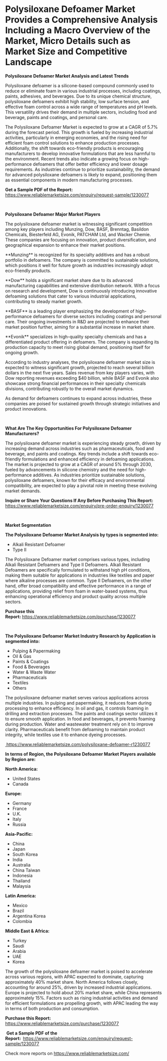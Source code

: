 <p><h1>Polysiloxane Defoamer Market Provides a Comprehensive Analysis Including a Macro Overview of the Market, Micro Details such as Market Size and Competitive Landscape</h1></p><p><strong>Polysiloxane Defoamer Market Analysis and Latest Trends</strong></p>
<p><p>Polysiloxane defoamer is a silicone-based compound commonly used to reduce or eliminate foam in various industrial processes, including coatings, paints, adhesives, and beverages. Due to its unique chemical structure, polysiloxane defoamers exhibit high stability, low surface tension, and effective foam control across a wide range of temperatures and pH levels. This versatility drives their demand in multiple sectors, including food and beverage, paints and coatings, and personal care.</p><p>The Polysiloxane Defoamer Market is expected to grow at a CAGR of 5.7% during the forecast period. This growth is fueled by increasing industrial activities, particularly in emerging economies, and the rising need for efficient foam control solutions to enhance production processes. Additionally, the shift towards eco-friendly products is encouraging manufacturers to develop innovative formulations that are less harmful to the environment. Recent trends also indicate a growing focus on high-performance defoamers that offer better efficiency and lower dosage requirements. As industries continue to prioritize sustainability, the demand for advanced polysiloxane defoamers is likely to expand, positioning them as essential components in modern manufacturing processes.</p></p>
<p><strong>Get a Sample PDF of the Report:&nbsp;</strong> <a href="https://www.reliablemarketsize.com/enquiry/request-sample/1230077?utm_campaign=3365&utm_medium=2&utm_source=Github&utm_content=ia&utm_term=03042025&utm_id=polysiloxane-defoamer">https://www.reliablemarketsize.com/enquiry/request-sample/1230077</a></p>
<p>&nbsp;</p>
<p><strong>Polysiloxane Defoamer Major Market Players</strong></p>
<p><p>The polysiloxane defoamer market is witnessing significant competition among key players including Munzing, Dow, BASF, Brenntag, Basildon Chemicals, Biesterfeld AG, Evonik, PATCHAM Ltd, and Wacker Chemie. These companies are focusing on innovation, product diversification, and geographical expansion to enhance their market positions.</p><p>**Munzing** is recognized for its specialty additives and has a robust portfolio in defoamers. The company is committed to sustainable solutions, which positions it well for future growth as industries increasingly adopt eco-friendly products. </p><p>**Dow** holds a significant market share due to its advanced manufacturing capabilities and extensive distribution network. With a focus on research and development, Dow is continuously introducing innovative defoaming solutions that cater to various industrial applications, contributing to steady market growth.</p><p>**BASF** is a leading player emphasizing the development of high-performance defoamers for diverse sectors including coatings and personal care. Their ongoing investments in R&D are projected to enhance their market position further, aiming for a substantial increase in market share.</p><p>**Evonik** specializes in high-quality specialty chemicals and has a differentiated product offering in defoamers. The company is expanding its production capacity to meet rising global demand, positioning itself for ongoing growth.</p><p>According to industry analyses, the polysiloxane defoamer market size is expected to witness significant growth, projected to reach several billion dollars in the next five years. Sales revenue from key players varies, with Dow reporting revenues exceeding $40 billion, while BASF and Evonik also showcase strong financial performances in their specialty chemicals divisions, contributing robustly to the overall market dynamics. </p><p>As demand for defoamers continues to expand across industries, these companies are poised for sustained growth through strategic initiatives and product innovations.</p></p>
<p>&nbsp;</p>
<p><strong>What Are The Key Opportunities For Polysiloxane Defoamer Manufacturers?</strong></p>
<p><p>The polysiloxane defoamer market is experiencing steady growth, driven by increasing demand across industries such as pharmaceuticals, food and beverage, and paints and coatings. Key trends include a shift towards eco-friendly formulations and enhanced efficiency in defoaming applications. The market is projected to grow at a CAGR of around 5% through 2030, fueled by advancements in silicone chemistry and the need for high-performance additives. As industries prioritize sustainable solutions, polysiloxane defoamers, known for their efficacy and environmental compatibility, are expected to play a pivotal role in meeting these evolving market demands.</p></p>
<p><strong>Inquire or Share Your Questions If Any Before Purchasing This Report:</strong> <a href="https://www.reliablemarketsize.com/enquiry/pre-order-enquiry/1230077?utm_campaign=3365&utm_medium=2&utm_source=Github&utm_content=ia&utm_term=03042025&utm_id=polysiloxane-defoamer">https://www.reliablemarketsize.com/enquiry/pre-order-enquiry/1230077</a></p>
<p>&nbsp;</p>
<p><strong>Market Segmentation</strong></p>
<p><strong>The Polysiloxane Defoamer Market Analysis by types is segmented into:</strong></p>
<p><ul><li>Alkali Resistant Defoamer</li><li>Type II</li></ul></p>
<p><p>The Polysiloxane Defoamer market comprises various types, including Alkali Resistant Defoamers and Type II Defoamers. Alkali Resistant Defoamers are specifically formulated to withstand high pH conditions, making them suitable for applications in industries like textiles and paper where alkaline processes are common. Type II Defoamers, on the other hand, offer broad compatibility and effective performance in a range of applications, providing relief from foam in water-based systems, thus enhancing operational efficiency and product quality across multiple sectors.</p></p>
<p><strong>Purchase this Report:&nbsp;</strong><a href="https://www.reliablemarketsize.com/purchase/1230077?utm_campaign=3365&utm_medium=2&utm_source=Github&utm_content=ia&utm_term=03042025&utm_id=polysiloxane-defoamer">https://www.reliablemarketsize.com/purchase/1230077</a></p>
<p>&nbsp;</p>
<p><strong>The Polysiloxane Defoamer Market Industry Research by Application is segmented into:</strong></p>
<p><ul><li>Pulping & Papermaking</li><li>Oil & Gas</li><li>Paints & Coatings</li><li>Food & Beverages</li><li>Water & Waste Water</li><li>Pharmaceuticals</li><li>Textiles</li><li>Others</li></ul></p>
<p><p>The polysiloxane defoamer market serves various applications across multiple industries. In pulping and papermaking, it reduces foam during processing to enhance efficiency. In oil and gas, it controls foaming in drilling and extraction processes. The paints and coatings sector utilizes it to ensure smooth application. In food and beverages, it prevents foaming during production. Water and wastewater treatment rely on it to improve clarity. Pharmaceuticals benefit from defoaming to maintain product integrity, while textiles use it to enhance dyeing processes.</p></p>
<p><a href="https://www.reliablemarketsize.com/polysiloxane-defoamer-r1230077?utm_campaign=3365&utm_medium=2&utm_source=Github&utm_content=ia&utm_term=03042025&utm_id=polysiloxane-defoamer">&nbsp;https://www.reliablemarketsize.com/polysiloxane-defoamer-r1230077</a></p>
<p><strong>In terms of Region, the Polysiloxane Defoamer Market Players available by Region are:</strong></p>
<p>
    <p> <strong> North America: </strong>
        <ul>
            <li>United States</li>
            <li>Canada</li>
        </ul>
        </p> 
    <p> <strong> Europe: </strong>
        <ul>
            <li>Germany</li>
            <li>France</li>
            <li>U.K.</li>
            <li>Italy</li>
            <li>Russia</li>
        </ul>
        </p> 
    <p> <strong> Asia-Pacific: </strong>
        <ul>
            <li>China</li>
            <li>Japan</li>
            <li>South Korea</li>
            <li>India</li>
            <li>Australia</li>
            <li>China Taiwan</li>
            <li>Indonesia</li>
            <li>Thailand</li>
            <li>Malaysia</li>
        </ul>
        </p> 
    <p> <strong> Latin America: </strong>
        <ul>
            <li>Mexico</li>
            <li>Brazil</li>
            <li>Argentina Korea</li>
            <li>Colombia</li>
        </ul>
        </p> 
    <p> <strong> Middle East & Africa: </strong>
        <ul>
            <li>Turkey</li>
            <li>Saudi</li>
            <li>Arabia</li>
            <li>UAE</li>
            <li>Korea</li>
        </ul>
    </p>
    </p>
<p><p>The growth of the polysiloxane defoamer market is poised to accelerate across various regions, with APAC expected to dominate, capturing approximately 40% market share. North America follows closely, accounting for around 25%, driven by increased industrial applications. Europe is projected to hold about 20% market share, while China represents approximately 15%. Factors such as rising industrial activities and demand for efficient formulations are propelling growth, with APAC leading the way in terms of both production and consumption.</p></p>
<p><strong>Purchase this Report: </strong><a href="https://www.reliablemarketsize.com/purchase/1230077?utm_campaign=3365&utm_medium=2&utm_source=Github&utm_content=ia&utm_term=03042025&utm_id=polysiloxane-defoamer">https://www.reliablemarketsize.com/purchase/1230077</a></p>
<p>&nbsp;<strong>Get a Sample PDF of the Report:&nbsp;&nbsp;</strong><a href="https://www.reliablemarketsize.com/enquiry/request-sample/1230077?utm_campaign=3365&utm_medium=2&utm_source=Github&utm_content=ia&utm_term=03042025&utm_id=polysiloxane-defoamer">https://www.reliablemarketsize.com/enquiry/request-sample/1230077</a></p>
<p><strong></strong></p>
<p>Check more reports on <a href="https://www.reliablemarketsize.com/?utm_campaign=3365&utm_medium=2&utm_source=Github&utm_content=ia&utm_term=03042025&utm_id=polysiloxane-defoamer">https://www.reliablemarketsize.com/</a></p>
